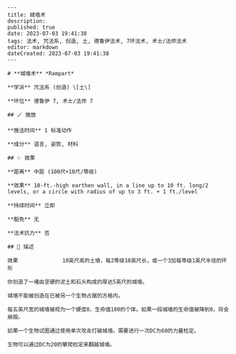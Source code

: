 
    ---
    title: 城墙术
    description: 
    published: true
    date: 2023-07-03 19:41:38
    tags: 法术, 咒法系, 创造, 土, 德鲁伊法术, 7环法术, 术士/法师法术
    editor: markdown
    dateCreated: 2023-07-03 19:41:38
    ---

    # **城墙术** *Rampart*

    **学派** 咒法系 (创造) \[土\] 

    **环位** 德鲁伊 7, 术士/法师 7

    ## 🪄 施放

    **施法时间** 1 标准动作

    **成分** 语言, 姿势, 材料

    ## ✨ 效果  

    **距离** 中距 (100尺+10尺/等级) 

    **效果** 10-ft.-high earthen wall, in a line up to 10 ft. long/2 levels, or a circle with radius of up to 3 ft. + 1 ft./level 

    **持续时间** 立即 

    **豁免** 无

    **法术抗力** 否

    ## 📖 描述

    效果              10英尺高的土墙，每2等级10英尺长，或一个3加每等级1英尺半径的环形

    你创造了一堵由坚硬的泥土和石头构成的厚达5英尺的城墙。

    城墙不能被创造在已被另一个生物占据的方格内。

    每五英尺宽的城墙被视为一个硬度0，生命值180的个体。如果一段城墙的生命值被降到0，将会崩毁。

    如果一个生物试图通过使用单次攻击打破城墙，需要进行一次DC为60的力量检定。

    生物可以通过DC为20的攀爬检定来翻越城墙。
    